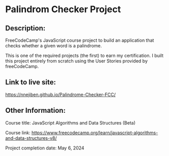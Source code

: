 # Palindrom Checker Project

## Description:
FreeCodeCamp's JavaScript course project to build an application that checks whether a given word is a palindrome.

This is one of the required projects (the first) to earn my certification. I built this project entirely from scratch using the User Stories provided by freeCodeCamp.

## Link to live site:
https://nnejiben.github.io/Palindrome-Checker-FCC/

## Other Information:
Course title: JavaScript Algorithms and Data Structures (Beta)

Course link: https://www.freecodecamp.org/learn/javascript-algorithms-and-data-structures-v8/

Project completion date: May 6, 2024